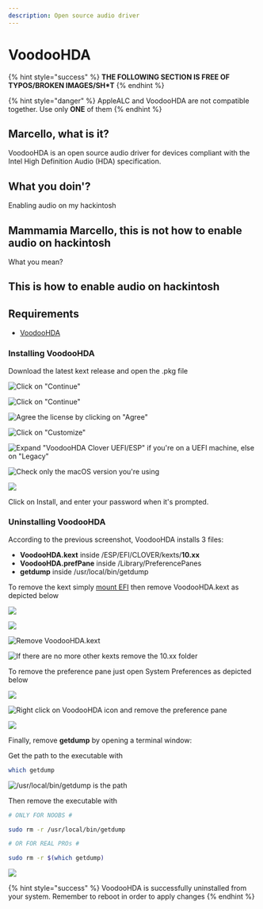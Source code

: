 ```yaml
---
description: Open source audio driver
---
```


# VoodooHDA

{% hint style="success" %}
**THE FOLLOWING SECTION IS FREE OF TYPOS/BROKEN IMAGES/SH\*T**
{% endhint %}

{% hint style="danger" %}
AppleALC and VoodooHDA are not compatible together. Use only **ONE** of them
{% endhint %}

## Marcello, what is it?

VoodooHDA is an open source audio driver for devices compliant with the Intel High Definition Audio \(HDA\) specification.

## What you doin'?

Enabling audio on my hackintosh

## Mammamia Marcello, this is not how to enable audio on hackintosh

What you mean?

## This is how to enable audio on hackintosh

## Requirements

* [VoodooHDA](https://github.com/chris1111/VoodooHDA-2.9.2-Clover-V15/releases)

### Installing VoodooHDA

Download the latest kext release and open the .pkg file

![Click on &quot;Continue&quot;](../../.gitbook/assets/image-122.png)

![Click on &quot;Continue&quot;](../../.gitbook/assets/image-108.png)

![Agree the license by clicking on &quot;Agree&quot;](../../.gitbook/assets/image-20.png)

![Click on &quot;Customize&quot;](../../.gitbook/assets/image-21.png)

![Expand &quot;VoodooHDA Clover UEFI/ESP&quot; if you&apos;re on a UEFI machine, else on &quot;Legacy&quot;](../../.gitbook/assets/image-55.png)

![Check only the macOS version you&apos;re using ](../../.gitbook/assets/image-70.png)

![](../../.gitbook/assets/image-25.png)

Click on Install, and enter your password when it's prompted.

### Uninstalling VoodooHDA

According to the previous screenshot, VoodooHDA installs 3 files:

* **VoodooHDA.kext** inside /ESP/EFI/CLOVER/kexts/**10.xx**
* **VoodooHDA.prefPane** inside /Library/PreferencePanes
* **getdump** inside /usr/local/bin/getdump

To remove the kext simply [mount EFI](../../tools/mount-efi.md) then remove VoodooHDA.kext as depicted below

![](../../.gitbook/assets/image-69.png)

![](../../.gitbook/assets/image-16.png)

![Remove VoodooHDA.kext](../../.gitbook/assets/image-39.png)

![If there are no more other kexts remove the 10.xx folder ](../../.gitbook/assets/image-30.png)

To remove the preference pane just open System Preferences as depicted below

![](../../.gitbook/assets/image-29.png)

![Right click on VoodooHDA icon and remove the preference pane](../../.gitbook/assets/image-139.png)

![](../../.gitbook/assets/image-66.png)

Finally, remove **getdump** by opening a terminal window:

Get the path to the executable with

```bash
which getdump
```

![/usr/local/bin/getdump is the path](../../.gitbook/assets/image-6.png)

Then remove the executable with

```bash
# ONLY FOR NOOBS #

sudo rm -r /usr/local/bin/getdump

# OR FOR REAL PROs #

sudo rm -r $(which getdump)
```

![](../../.gitbook/assets/image-138.png)

{% hint style="success" %}
VoodooHDA is successfully uninstalled from your system. Remember to reboot in order to apply changes
{% endhint %}

